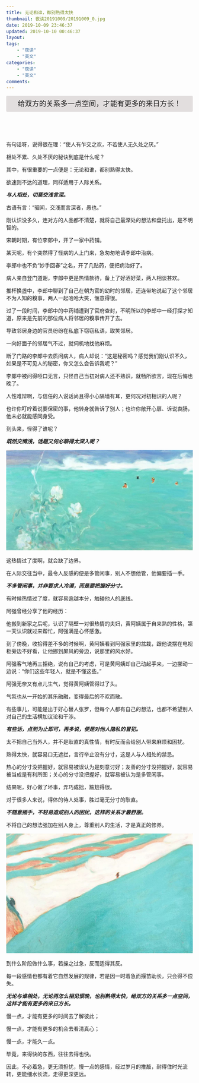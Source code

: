 ```yaml
---
title: 无论和谁，都别熟得太快
thumbnail: 夜读20191009/20191009_0.jpg
date: 2019-10-09 23:46:37
updated: 2019-10-10 00:46:37
layout:
tags: 
    - "夜读"
    - "美文"
categories: 
    - "夜读"
    - "美文"
comments:
---
```

<header align=center style="font-size:1.2rem;line-height:2.7rem;background:#e2dede;border-radius:3px;">给双方的关系多一点空间，才能有更多的来日方长！</header>
有句话呀，说得很在理：“使人有乍交之欢，不若使人无久处之厌。”

相处不累、久处不厌的秘诀到底是什么呢？

其中，有很重要的一点便是：无论和谁，都别熟得太快。

<!--more-->

欲速则不达的道理，同样适用于人际关系。

***与人相处，切莫交浅言深。***

古语有言：“骃闻，交浅而言深者，愚也。”

刚认识没多久，连对方的人品都不清楚，就将自己最深处的想法和盘托出，是不明智的。

宋朝时期，有位李郎中，开了一家中药铺。

某天呢，有个突然得了怪病的人上门来，急匆匆地请李郎中治病。

李郎中也不负“妙手回春”之名，开了几贴药，便把病治好了。

病人亲自登门道谢，李郎中更是热情款待，备上了好酒好菜，两人相谈甚欢。

推杯换盏中，李郎中聊到了自己在朝为官的幼时的邻居，还连带地说起了这个邻居不为人知的糗事，两人一起哈哈大笑，惬意得很。

过了一段时间，李郎中的中药铺遭到了官府查封，不明所以的李郎中一经打探才知道，原来是先前的那位病人将邻居的糗事传开了去。

导致邻居身边的官员纷纷在私底下窃窃私语，取笑邻居。

一向好面子的邻居气不过，就伺机地找他麻烦。

断了门路的李郎中去质问病人，病人却说：“这是秘密吗？感觉我们刚认识不久，如果是不可见人的秘密，你又怎么会告诉我呢？”

李郎中被问得哑口无言，只怪自己当初对病人还不熟识，就畅所欲言，现在后悔也晚了。

人性难辩啊，与信任的人说话尚且得小心隔墙有耳，更何况对初相识的人呢？

也许你叮咛着说要保密的事，他转身就告诉了别人；也许你敞开心扉、诉说衷肠，他未必就能感同身受。

到头来，怪得了谁呢？

***既然交情浅，话题又何必聊得太深入呢？***
<div align=center><img src="/夜读20191009/20191009_1.jpg" /></div>

这热情过了度啊，就会缺了边界。

在人际交往当中，最令人反感的便是多管闲事，别人不想他管，他偏要插一手。

***不多管闲事，并非要求人冷漠，而是要把握好分寸。***

有时候热情过了度，就容易逾越本分，触碰他人的底线。

阿强曾经分享了他的经历：

他搬到新家之后呢，认识了隔壁一对很热情的夫妇，黄阿姨属于自来熟的性格，第一天认识就过来帮忙，阿强满是心怀感激。

到了傍晚，收拾得差不多的时候啊，黄阿姨看到阿强家里的盆栽，跟他说摆在电视柜旁边不好看，让他挪到屏风的旁边，说那里的风水好。

阿强客气地再三拒绝，说有自己的考虑，可是黄阿姨却自己动起手来，一边挪动一边说：“你们这些年轻人，就是不懂这些。”

阿强无奈又有点儿生气，觉得黄阿姨管得过了头。

气氛也从一开始的其乐融融，变得最后的不欢而散。

有些事儿，可能是出于好心替人张罗，但每个人都有自己的想法，也都不希望别人对自己的生活横加议论和干涉。

***有些话，点到为止即可，再多说，便是对他人隐私的冒犯。***

太不把自己当外人，并不是耿直的真性情，有时反而会给别人带来麻烦和困扰。

熟得太快，就容易口无遮拦，言行举止没有分寸，这是人与人相处的禁忌。

热心的分寸没把握好，就容易被误认为是刻意讨好；友善的分寸没把握好，就容易被当成是有利所图；关心的分寸没把握好，就容易被认为是多管闲事。

结果呢，好心做了坏事，弄巧成拙，尴尬得很。

对于很多人来说，得体的待人处事，胜过毫无分寸的耿直。

***不随意插手，不轻易造成别人的困扰，这样的关系才最舒服。***

不将自己的想法强加在别人身上，尊重别人的生活，才是真正的修养。
<div align=center><img src="/夜读20191009/20191009_2.jpg" /></div>

到什么阶段做什么事，若操之过急，反而适得其反。

每一段感情也都有着它自然发展的规律，若是因一时着急而揠苗助长，只会得不偿失。

***无论与谁相处，无论再怎么相见恨晚，也别熟得太快，给双方的关系多一点空间，这样才能有更多的来日方长。***

慢一点，才能有更多的时间去了解彼此；

慢一点，才能有更多的机会去看清真心；

慢一点，才能久一点。

毕竟，来得快的东西，往往去得也快。

因此，不必着急，更无须担忧，慢一点的感情，经过岁月的推敲，耐得住时光流转，更能细水长流，走得更深更远。
